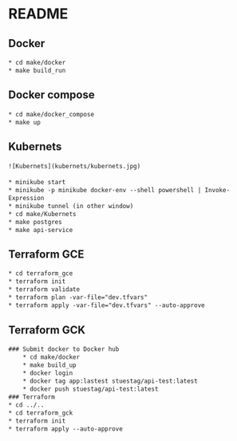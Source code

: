 # README
## Docker

    * cd make/docker
    * make build_run

## Docker compose
    * cd make/docker_compose
    * make up

## Kubernets
    ![Kubernets](kubernets/kubernets.jpg)

    * minikube start
    * minikube -p minikube docker-env --shell powershell | Invoke-Expression
    * minikube tunnel (in other window)
    * cd make/Kubernets
    * make postgres
    * make api-service

## Terraform GCE
    * cd terraform_gce
    * terraform init
    * terraform validate
    * terraform plan -var-file="dev.tfvars"
    * terraform apply -var-file="dev.tfvars" --auto-approve

## Terraform GCK
    ### Submit docker to Docker hub
        * cd make/docker
        * make build_up
        * docker login
        * docker tag app:lastest stuestag/api-test:latest
        * docker push stuestag/api-test:latest
    ### Terraform
    * cd ../..
    * cd terraform_gck
    * terraform init
    * terraform apply --auto-approve

